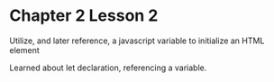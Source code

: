 # Chapter 2 Lesson 2
Utilize, and later reference, a javascript variable to initialize an HTML element

Learned about let declaration, referencing a variable.